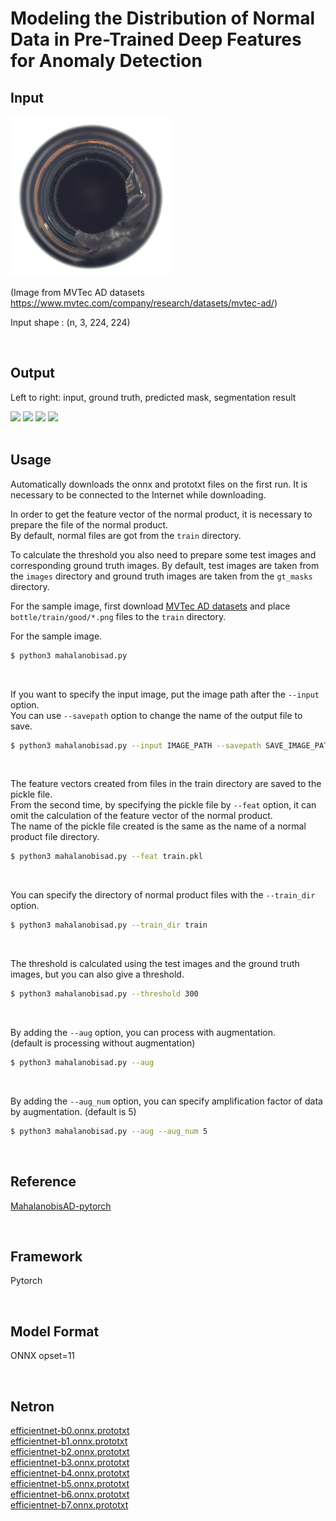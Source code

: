 # Modeling the Distribution of Normal Data in Pre-Trained Deep Features for Anomaly Detection

## Input

<img src="bottle_test_broken_large_000.png" width="256" height="256">

(Image from MVTec AD datasets https://www.mvtec.com/company/research/datasets/mvtec-ad/)

Input shape : (n, 3, 224, 224)

<br/>

## Output

Left to right: input, ground truth, predicted mask, segmentation result

<img src=https://github.com/user-attachments/assets/faec20a2-2702-4747-b7da-2b191c38bf92 height="256">
<img src=https://github.com/user-attachments/assets/f8f7b3a0-d0ad-46fa-9d6e-9d84de0a3fd0 height="256">
<img src=https://github.com/user-attachments/assets/f7b7dfa3-d11a-4368-9084-e5bc7e463ee3 height="256">
<img src=https://github.com/user-attachments/assets/78c7df66-692b-4ef0-b5ee-ec0ac11e0b2a height="256">

<br/>
<br/>

## Usage
Automatically downloads the onnx and prototxt files on the first run.
It is necessary to be connected to the Internet while downloading.

In order to get the feature vector of the normal product, it is necessary to prepare the file of the normal product.  
By default, normal files are got from the `train` directory.  

To calculate the threshold you also need to prepare some test images and corresponding ground truth images.
By default, test images are taken from the `images` directory and ground truth images are taken from the `gt_masks` directory.

For the sample image, first download [MVTec AD datasets](https://www.mvtec.com/company/research/datasets/mvtec-ad/) and place `bottle/train/good/*.png` files to the `train` directory.  

For the sample image.
```bash
$ python3 mahalanobisad.py
```

<br/>

If you want to specify the input image, put the image path after the `--input` option.  
You can use `--savepath` option to change the name of the output file to save.
```bash
$ python3 mahalanobisad.py --input IMAGE_PATH --savepath SAVE_IMAGE_PATH
```

<br/>

The feature vectors created from files in the train directory are saved to the pickle file.  
From the second time, by specifying the pickle file by `--feat` option,
it can omit the calculation of the feature vector of the normal product.  
The name of the pickle file created is the same as the name of a normal product file directory.
```bash
$ python3 mahalanobisad.py --feat train.pkl
```

<br/>

You can specify the directory of normal product files with the `--train_dir` option.
```bash
$ python3 mahalanobisad.py --train_dir train
```

<br/>

The threshold is calculated using the test images and the ground truth images, but you can also give a threshold.
```bash
$ python3 mahalanobisad.py --threshold 300
```

<br/>

By adding the `--aug` option, you can process with augmentation.  
(default is processing without augmentation)
```bash
$ python3 mahalanobisad.py --aug
```

<br/>

By adding the `--aug_num` option, you can specify amplification factor of data by augmentation.
(default is 5)
```bash
$ python3 mahalanobisad.py --aug --aug_num 5
```

<br/>

## Reference

[MahalanobisAD-pytorch](https://github.com/byungjae89/MahalanobisAD-pytorch/tree/master)

<br/>

## Framework

Pytorch

<br/>

## Model Format

ONNX opset=11

<br/>

## Netron

[efficientnet-b0.onnx.prototxt](https://netron.app/?url=https://storage.googleapis.com/ailia-models/mahalanobisad/efficientnet-b0.onnx.prototxt)  
[efficientnet-b1.onnx.prototxt](https://netron.app/?url=https://storage.googleapis.com/ailia-models/mahalanobisad/efficientnet-b1.onnx.prototxt)  
[efficientnet-b2.onnx.prototxt](https://netron.app/?url=https://storage.googleapis.com/ailia-models/mahalanobisad/efficientnet-b2.onnx.prototxt)  
[efficientnet-b3.onnx.prototxt](https://netron.app/?url=https://storage.googleapis.com/ailia-models/mahalanobisad/efficientnet-b3.onnx.prototxt)  
[efficientnet-b4.onnx.prototxt](https://netron.app/?url=https://storage.googleapis.com/ailia-models/mahalanobisad/efficientnet-b4.onnx.prototxt)  
[efficientnet-b5.onnx.prototxt](https://netron.app/?url=https://storage.googleapis.com/ailia-models/mahalanobisad/efficientnet-b5.onnx.prototxt)  
[efficientnet-b6.onnx.prototxt](https://netron.app/?url=https://storage.googleapis.com/ailia-models/mahalanobisad/efficientnet-b6.onnx.prototxt)  
[efficientnet-b7.onnx.prototxt](https://netron.app/?url=https://storage.googleapis.com/ailia-models/mahalanobisad/efficientnet-b7.onnx.prototxt)
